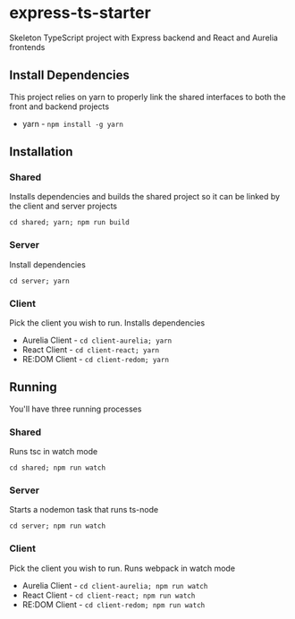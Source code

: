 # express-ts-starter
Skeleton TypeScript project with Express backend and React and Aurelia frontends

## Install Dependencies
This project relies on yarn to properly link the shared interfaces to both the front and backend projects
* yarn - ```npm install -g yarn```

## Installation
### Shared
Installs dependencies and builds the shared project so it can be linked by the client and server projects

`cd shared; yarn; npm run build`
### Server
Install dependencies

`cd server; yarn`
### Client
Pick the client you wish to run.  Installs dependencies

* Aurelia Client - `cd client-aurelia; yarn`
* React Client - `cd client-react; yarn`
* RE:DOM Client - `cd client-redom; yarn`

## Running
You'll have three running processes
### Shared
Runs tsc in watch mode

`cd shared; npm run watch`
### Server
Starts a nodemon task that runs ts-node

`cd server; npm run watch`
### Client
Pick the client you wish to run.  Runs webpack in watch mode

* Aurelia Client - `cd client-aurelia; npm run watch`
* React Client - `cd client-react; npm run watch`
* RE:DOM Client - `cd client-redom; npm run watch`
